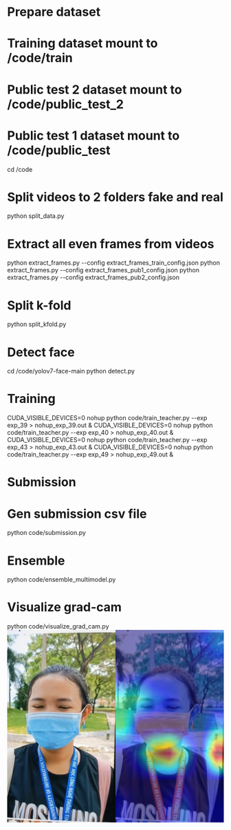# Prepare dataset
# Training dataset mount to /code/train
# Public test 2 dataset mount to /code/public_test_2
# Public test 1 dataset mount to /code/public_test

cd /code

# Split videos to 2 folders fake and real
python split_data.py 

# Extract all even frames from videos
python extract_frames.py --config extract_frames_train_config.json
python extract_frames.py --config extract_frames_pub1_config.json
python extract_frames.py --config extract_frames_pub2_config.json

# Split k-fold
python split_kfold.py

# Detect face
cd /code/yolov7-face-main
python detect.py

# Training
CUDA_VISIBLE_DEVICES=0 nohup python code/train_teacher.py --exp exp_39 > nohup_exp_39.out &
CUDA_VISIBLE_DEVICES=0 nohup python code/train_teacher.py --exp exp_40 > nohup_exp_40.out &
CUDA_VISIBLE_DEVICES=0 nohup python code/train_teacher.py --exp exp_43 > nohup_exp_43.out &
CUDA_VISIBLE_DEVICES=0 nohup python code/train_teacher.py --exp exp_49 > nohup_exp_49.out &

# Submission
# Gen submission csv file
python code/submission.py

# Ensemble
python code/ensemble_multimodel.py

# Visualize grad-cam
python code/visualize_grad_cam.py 
![image](code/results/0/grad_cam_0_38.jpg?raw=true)
